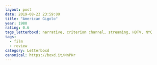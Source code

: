 ```yaml
---
layout: post 
date: 2019-08-23 23:59:00
title: "American Gigolo"
year: 1980
rating: 0.6
tags_letterboxd: narrative, criterion channel, streaming, HDTV, NYC
tags:
  - film
  - review
category: Letterboxd
canonical: https://boxd.it/NnPKr
---
```

